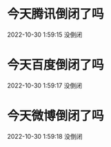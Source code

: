 # 今天腾讯倒闭了吗

2022-10-30 1:59:15 没倒闭

# 今天百度倒闭了吗

2022-10-30 1:59:17 没倒闭

# 今天微博倒闭了吗

2022-10-30 1:59:18 没倒闭

